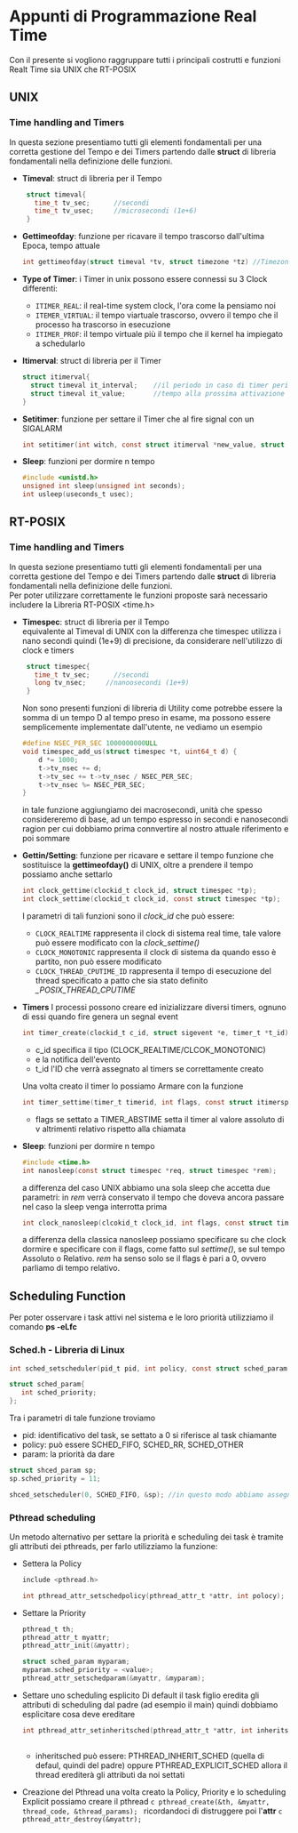 # Appunti di Programmazione Real Time

Con il presente si vogliono raggruppare tutti i principali costrutti e funzioni Realt Time sia UNIX che RT-POSIX



## UNIX

### Time handling and Timers
In questa sezione presentiamo tutti gli elementi fondamentali per una corretta gestione del Tempo e dei Timers partendo dalle **struct** di libreria fondamentali nella definizione delle funzioni.

- **Timeval**: struct di libreria per il Tempo    
   ```c
    struct timeval{
      time_t tv_sec;      //secondi
      time_t tv_usec;     //microsecondi (1e+6)
    }
    ```
- **Gettimeofday**: funzione per ricavare il tempo trascorso dall'ultima Epoca, tempo attuale
    
    ```c
    int gettimeofday(struct timeval *tv, struct timezone *tz) //Timezone la impostiamo NULL
    ```
    
- **Type of Timer**: i Timer in unix possono essere connessi su 3 Clock differenti:
  - `ITIMER_REAL`: il real-time system clock, l'ora come la pensiamo noi
  - `ITEMER_VIRTUAL`: il tempo viartuale trascorso, ovvero il tempo che il processo ha trascorso in esecuzione
  - `ITIMER_PROF`: il tempo virtuale più il tempo che il kernel ha impiegato a schedularlo

- **Itimerval**: struct di libreria per il Timer
    ```c
    struct itimerval{
      struct timeval it_interval;    //il periodo in caso di timer periodici
      struct timeval it_value;       //tempo alla prossima attivazione 
    }
    ```
- **Setitimer**: funzione per settare il Timer che al fire signal con un SIGALARM
    ```c
    int setitimer(int witch, const struct itimerval *new_value, struct itimerval *old_value)    //parametro witch scelgo il timpo di Timer, e.g. ITIMER_REAL
    ```
- **Sleep**: funzioni per dormire n tempo
   ```c
   #include <unistd.h>
   unsigned int sleep(unsigned int seconds);
   int usleep(useconds_t usec);
   ```

## RT-POSIX

### Time handling and Timers
In questa sezione presentiamo tutti gli elementi fondamentali per una corretta gestione del Tempo e dei Timers partendo dalle **struct** di libreria fondamentali nella definizione delle funzioni.<br>
Per poter utilizzare correttamente le funzioni proposte sarà necessario includere la Libreria RT-POSIX <time.h>


- **Timespec**: struct di libreria per il Tempo<br>
   equivalente al Timeval di UNIX con la differenza che timespec utilizza i nano secondi quindi (1e+9) di precisione, da considerare nell'utilizzo di clock e timers
   ```c
    struct timespec{
      time_t tv_sec;      //secondi
      long tv_nsec;     //nanoosecondi (1e+9)
    }
    ```
    
  Non sono presenti funzioni di libreria di Utility come potrebbe essere la somma di un tempo D al tempo preso in esame, ma possono essere semplicemente implementate dall'utente, ne vediamo un esempio
  
  ```c
  #define NSEC_PER_SEC 1000000000ULL
  void timespec_add_us(struct timespec *t, uint64_t d) {
      d *= 1000;
      t->tv_nsec += d;
      t->tv_sec += t->tv_nsec / NSEC_PER_SEC;
      t->tv_nsec %= NSEC_PER_SEC;
  }
  ```
  in tale funzione aggiungiamo dei macrosecondi, unità che spesso considereremo di base, ad un tempo espresso in secondi e nanosecondi ragion per cui dobbiamo prima connvertire al nostro attuale riferimento e poi sommare
  
- **Gettin/Setting**: funzione per ricavare e settare il tempo
   funzione che sostituisce la **gettimeofday()** di UNIX, oltre a prendere il tempo possiamo anche settarlo    
    ```c
    int clock_gettime(clockid_t clock_id, struct timespec *tp);
    int clock_settime(clockid_t clock_id, const struct timespec *tp);
    ```
   I parametri di tali funzioni sono il *clock_id* che può essere:
   -  `CLOCK_REALTIME` rappresenta il clock di sistema real time, tale valore può essere modificato con la *clock_settime()* 
   -  `CLOCK_MONOTONIC` rappresenta il clock di sistema da quando esso è partito, non può essere modificato
   -  `CLOCK_THREAD_CPUTIME_ID` rappresenta il tempo di esecuzione del thread specificato a patto che sia stato definito *_POSIX_THREAD_CPUTIME*

- **Timers** 
I processi possono creare ed inizializzare diversi timers, ognuno di essi quando fire genera un segnal event
   ```c
   int timer_create(clockid_t c_id, struct sigevent *e, timer_t *t_id)
   ```
   - c_id specifica il tipo (CLOCK_REALTIME/CLCOK_MONOTONIC)
   - e la notifica dell'evento
   - t_id l'ID che verrà assegnato al timers se correttamente creato

   Una volta creato il timer lo possiamo Armare con la funzione
   ```c
   int timer_settime(timer_t timerid, int flags, const struct itimerspec *v, struct itimerspec *ov)      //approfondire itimerspec
   ```
   - flags se settato a TIMER_ABSTIME setta il timer al valore assoluto di v altrimenti relativo rispetto alla chiamata
   

- **Sleep**: funzioni per dormire n tempo
   ```c
   #include <time.h>
   int nanosleep(const struct timespec *req, struct timespec *rem);
   ```
   a differenza del caso UNIX abbiamo una sola sleep che accetta due parametri: in *rem* verrà conservato il tempo che doveva ancora passare nel caso la sleep venga interrotta  prima 
   ```c
   int clock_nanosleep(clcokid_t clock_id, int flags, const struct timespec *req, structu timespec *rem)
   ```
   a differenza della classica nanosleep possiamo specificare su che clock dormire e specificare con il flags, come fatto sul *settime()*, se sul tempo Assoluto o Relativo. *rem* ha senso solo se il flags è pari a 0, ovvero parliamo di tempo relativo.
   

## Scheduling Function
   Per poter osservare i task attivi nel sistema e le loro priorità utilizziamo il comando **ps -eLfc**

### Sched.h - Libreria di Linux
   ```c
   int sched_setscheduler(pid_t pid, int policy, const struct sched_param *param);
   
   struct sched_param{
      int sched_priority;
   };
   ```
Tra i parametri di tale funzione troviamo
   - pid: identificativo del task, se settato a 0 si riferisce al task chiamante
   - policy: può essere SCHED_FIFO, SCHED_RR, SCHED_OTHER
   - param: la priorità da dare
  
   ```c
   struct shced_param sp;
   sp.sched_priority = 11;
  
   shced_setscheduler(0, SCHED_FIFO, &sp); //in questo modo abbiamo assegnato priorità 11 al task chiamante (avrà Priorità 40+11=51 dato che i RT partono da 40)
   ```


### Pthread scheduling
   Un metodo alternativo per settare la priorità e scheduling dei task è tramite gli attributi dei pthreads, per farlo utilizziamo la funzione:
   - Settera la Policy
      ```c
      include <pthread.h>

      int pthread_attr_setschedpolicy(pthread_attr_t *attr, int polocy); //Policy può essere  SCHED_FIFO, SCHED_RR o SCHED_OTHER
      ```
   - Settare la Priority
      ```c
      pthread_t th;
      pthread_attr_t myattr;
      pthread_attr_init(&myattr);
      
      struct sched_param myparam;
      myparam.sched_priority = <value>;
      pthread_attr_setschedparam(&myattr, &myparam);  
      ```
   - Settare uno scheduling esplicito
      Di default il task figlio eredita gli attributi di scheduling dal padre (ad esempio il main) quindi dobbiamo esplicitare cosa deve ereditare
      ```c
      int pthread_attr_setinheritsched(pthread_attr_t *attr, int inheritsched);
   
      ```  
      - inheritsched può essere: PTHREAD_INHERIT_SCHED (quella di defaul, quindi del padre) oppure PTHREAD_EXPLICIT_SCHED allora il thread erediterà gli attributi da noi settati
     
   - Creazione del Pthread
      	una volta creato la Policy, Priority e lo scheduling Explicit possiamo creare il pthread
         ```c
         pthread_create(&th, &myattr, thread_code, &thread_params);
         ```
         ricordandoci di distruggere poi l'**attr**
         ```c
         pthread_attr_destroy(&myattr);
         ```

